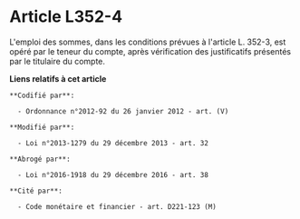 # Article L352-4

L'emploi  des sommes, dans les conditions prévues à l'article L. 352-3, est opéré  par le teneur du compte, après
vérification des justificatifs présentés  par le titulaire du compte.

**Liens relatifs à cet article**

	**Codifié par**:

	  - Ordonnance n°2012-92 du 26 janvier 2012 - art. (V)

	**Modifié par**:

	  - Loi n°2013-1279 du 29 décembre 2013 - art. 32

	**Abrogé par**:

	  - Loi n°2016-1918 du 29 décembre 2016 - art. 38

	**Cité par**:

	  - Code monétaire et financier - art. D221-123 (M)
